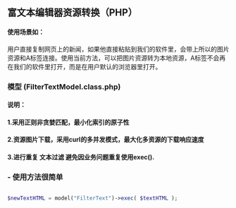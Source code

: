 ## 富文本编辑器资源转换（PHP）

#### 使用场景如：
  用户直接复制网页上的新闻，如果他直接粘贴到我们的软件里，会带上所以的图片资源和A标签连接。使用当前方法，可以把图片资源转为本地资源，A标签不会再在我们的软件里打开，而是在用户默认的浏览器里打开。

### 模型 (FilterTextModel.class.php)

#### 说明：
#### 1.采用正则非贪婪匹配，最小化索引的原子性
#### 2.资源图片下载，采用curl的多并发模式，最大化多资源的下载响应速度
#### 3.进行重复 文本过滤 避免因业务问题重复使用exec().

### - 使用方法很简单

```php

$newTextHTML = model("FilterText")->exec( $textHTML );

```
